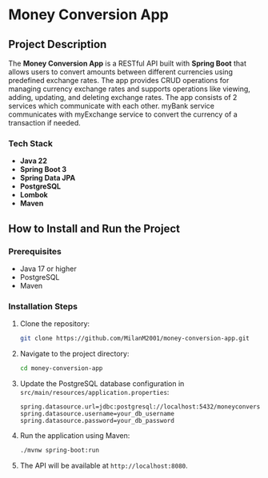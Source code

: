 # Money Conversion App

## Project Description

The **Money Conversion App** is a RESTful API built with **Spring Boot** that allows users to convert amounts between different currencies using predefined exchange rates.
The app provides CRUD operations for managing currency exchange rates and supports operations like viewing, adding, updating, and deleting exchange rates.
The app consists of 2 services which communicate with each other.
myBank service communicates with myExchange service to convert the currency of a transaction if needed. 

### Tech Stack
- **Java 22**
- **Spring Boot 3**
- **Spring Data JPA**
- **PostgreSQL**
- **Lombok**
- **Maven**

## How to Install and Run the Project

### Prerequisites
- Java 17 or higher
- PostgreSQL
- Maven

### Installation Steps

1. Clone the repository:

    ```bash
    git clone https://github.com/MilanM2001/money-conversion-app.git
    ```

2. Navigate to the project directory:

    ```bash
    cd money-conversion-app
    ```

3. Update the PostgreSQL database configuration in `src/main/resources/application.properties`:

    ```properties
    spring.datasource.url=jdbc:postgresql://localhost:5432/moneyconversion
    spring.datasource.username=your_db_username
    spring.datasource.password=your_db_password
    ```

4. Run the application using Maven:

    ```bash
    ./mvnw spring-boot:run
    ```

5. The API will be available at `http://localhost:8080`.
